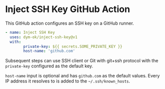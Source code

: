 # Inject SSH Key GitHub Action

This GitHub action configures an SSH key on a GitHub runner.
```yaml
- name: Inject SSH Key
  uses: dym-ok/inject-ssh-key@v1
  with:
        private-key: ${{ secrets.SOME_PRIVATE_KEY }}
        host-name: 'github.com'
```

Subsequent steps can use SSH client or Git with git+ssh protocol with the 
`private-key` configured as the default key.

`host-name` input is optional and has `github.com` as the default values.
Every IP address it resolves to is added to the `~/.ssh/known_hosts`.
